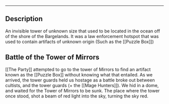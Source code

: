 --------------------------------------------------------------------------------
## Description
An invisible tower of unknown size that used to be located in the ocean off of the shore of the Bargelands. It was a law enforcement hotspot that was used to contain artifacts of unknown origin (Such as the [[Puzzle Box]])

## Battle of the Tower of Mirrors
[[The Party]] attempted to go to the tower of Mirrors to find an artifact known as the [[Puzzle Box]] without knowing what that entailed. As we arrived, the tower guards held us hostage as a battle broke out between cultists, and the tower guards (+ the [[Mage Hunters]]). We hid in a dome, and waited for the Tower of Mirrors to be sunk. The place where the tower once stood, shot a beam of red light into the sky, turning the sky red. 